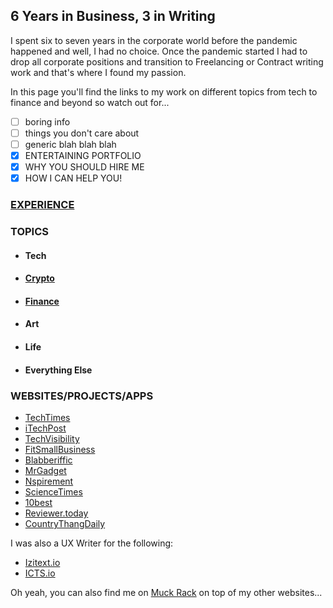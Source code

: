 ## 6 Years in Business, 3 in Writing

I spent six to seven years in the corporate world before the pandemic happened and well, I had no choice. Once the pandemic started I had to drop all corporate positions and transition to Freelancing or Contract writing work and that's where I found my passion.

In this page you'll find the links to my work on different topics from tech to finance and beyond so watch out for...

- [ ] boring info
- [ ] things you don't care about
- [ ] generic blah blah blah
- [x] ENTERTAINING PORTFOLIO
- [x] WHY YOU SHOULD HIRE ME
- [x] HOW I CAN HELP YOU!

### [EXPERIENCE](myexperience.github.io)
### TOPICS
- #### Tech
- #### [Crypto](cryptoexperience.github.io)
- #### [Finance](financeexperience.github.io)
- #### Art
- #### Life
- #### Everything Else

### WEBSITES/PROJECTS/APPS
- [TechTimes](https://www.techtimes.com/reporters/urian-b.htm)
- [iTechPost](https://www.itechpost.com/reporters/urian-buenconsejo)
- [TechVisibility](https://www.techvisibility.com/author/uri)
- [FitSmallBusiness](https://fitsmallbusiness.com/author/urianfitsmallbusiness-com/)
- [Blabberiffic](https://www.blabberific.com/authors/urian.html)
- [MrGadget](https://mrgadget.com.au/tech-news/)
- [Nspirement](https://www.nspirement.com/author/urian-b)
- [ScienceTimes](https://www.sciencetimes.com/reporters/urian-b)
- [10best](https://www.10best.cc/)
- [Reviewer.today](https://www.reviewer.today/)
- [CountryThangDaily](https://www.countrythangdaily.com/)

I was also a UX Writer for the following:
- [Izitext.io](https://izitext.io/)
- [ICTS.io](https://icts.io/)

Oh yeah, you can also find me on [Muck Rack](https://muckrack.com/urian-buenconsejo/articles) on top of my other websites... 
